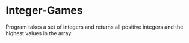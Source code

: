 # Integer-Games
Program takes a set of integers and returns all positive integers and the highest values in the array.
